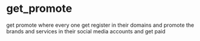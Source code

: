 # get_promote
get promote where every one get register in their domains and promote the brands and services in their social media accounts and get paid
